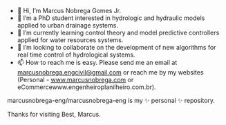 - 👋 Hi, I’m Marcus Nobrega Gomes Jr.
- 👀 I’m a PhD student interested in hydrologic and hydraulic models applied to urban drainage systems.
- 🌱 I’m currently learning control theory and model predictive controllers applied for water resources systems.
- 💞️ I’m looking to collaborate on the development of new algorithms for real time control of hydrological systems.
- 📫 How to reach me is easy. Please send me an email at marcusnobrega.engcivil@gmail.com or reach me by my websites (Personal - www.marcusnobrega.com or eCommercewww.engenheiroplanilheiro.com.br).

marcusnobrega-eng/marcusnobrega-eng is my ✨ personal ✨ repository.

Thanks for visiting
Best,
Marcus.
